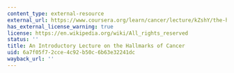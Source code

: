 ```yaml
---
content_type: external-resource
external_url: https://www.coursera.org/learn/cancer/lecture/kZshY/the-human-cell-and-cellular-hallmarks-cancer-6-8
has_external_license_warning: true
license: https://en.wikipedia.org/wiki/All_rights_reserved
status: ''
title: An Introductory Lecture on the Hallmarks of Cancer
uid: 6a7f05f7-2cce-4c92-b50c-6b63e32241dc
wayback_url: ''
---
```


